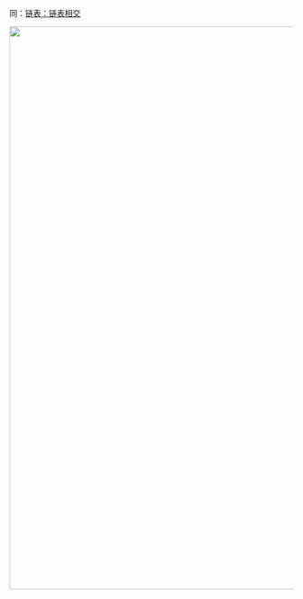 
同：[链表：链表相交](https://programmercarl.com/面试题02.07.链表相交.html)
<p align="center">
<a href="https://programmercarl.com/other/kstar.html" target="_blank">
  <img src="../pics/网站星球宣传海报.jpg" width="1000"/>
</a>
